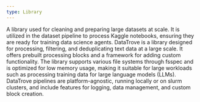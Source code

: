 ```yaml
---
type: Library
---
```


A library used for cleaning and preparing large datasets at scale. It is utilized in the dataset pipeline to process Kaggle notebooks, ensuring they are ready for training data science agents. DataTrove is a library designed for processing, filtering, and deduplicating text data at a large scale. It offers prebuilt processing blocks and a framework for adding custom functionality. The library supports various file systems through fsspec and is optimized for low memory usage, making it suitable for large workloads such as processing training data for large language models (LLMs). DataTrove pipelines are platform-agnostic, running locally or on slurm clusters, and include features for logging, data management, and custom block creation.
